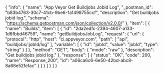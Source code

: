 {
  "info": {
    "name": "App Veyor Get Buildjobs Jobid Log",
    "_postman_id": "b83b4763-30c7-41cb-9be6-1a1498755ccf",
    "description": "Get buildjobs jobid log.",
    "schema": "https://schema.getpostman.com/json/collection/v2.0.0/"
  },
  "item": [
    {
      "name": "Builds",
      "item": [
        {
          "id": "2da2edfc-2394-4607-a133-1d6fbbd46759",
          "name": "getBuildjobsJobLog",
          "request": {
            "url": {
              "protocol": "http",
              "host": "ci.appveyor.com",
              "path": [
                "api",
                "buildjobs/:jobId/log"
              ],
              "variable": [
                {
                  "id": "jobId",
                  "value": "jobId",
                  "type": "string"
                }
              ]
            },
            "method": "GET",
            "body": {
              "mode": "raw"
            },
            "description": "Get buildjobs jobid log."
          },
          "response": [
            {
              "status": "OK",
              "code": 200,
              "name": "Response_200",
              "id": "a06ca6c6-6e50-42bd-abc8-8a68e52fefac"
            }
          ]
        }
      ]
    }
  ]
}